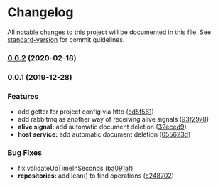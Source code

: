 # Changelog

All notable changes to this project will be documented in this file. See [standard-version](https://github.com/conventional-changelog/standard-version) for commit guidelines.

### [0.0.2](https://github.com/AlmogVC/kaser/compare/v0.0.1...v0.0.2) (2020-02-18)

### 0.0.1 (2019-12-28)


### Features

* add getter for project config via http ([cd5f561](https://github.com/AlmogVC/kaser/commit/cd5f561bbb28d3b3e50406e198da3996f654a1e8))
* add rabbitmq as another way of receiving alive signals ([93f2978](https://github.com/AlmogVC/kaser/commit/93f297857516f7b74f93cb01905d31acf140ea1b))
* **alive signal:** add automatic document deletion ([32eced9](https://github.com/AlmogVC/kaser/commit/32eced97ac3c52b9eb0c5a6cfe8c8b0993a7750d))
* **host service:** add automatic document deletion ([055623d](https://github.com/AlmogVC/kaser/commit/055623ddd8c08f6a7e423b1eae31893f5d96017a))


### Bug Fixes

* fix validateUpTimeInSeconds ([ba091af](https://github.com/AlmogVC/kaser/commit/ba091afd88781c09d860fc6250739287b18ac92f))
* **repositories:** add lean() to find operations ([c248702](https://github.com/AlmogVC/kaser/commit/c248702ed36c1e4d86cebd2a65475dc0e1c754ae))
